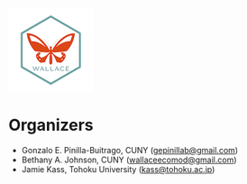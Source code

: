 ![](logo.png)

# Organizers

-   Gonzalo E. Pinilla-Buitrago, CUNY (gepinillab@gmail.com)
-   Bethany A. Johnson, CUNY (wallaceecomod@gmail.com)
-   Jamie Kass, Tohoku University (kass@tohoku.ac.jp)
